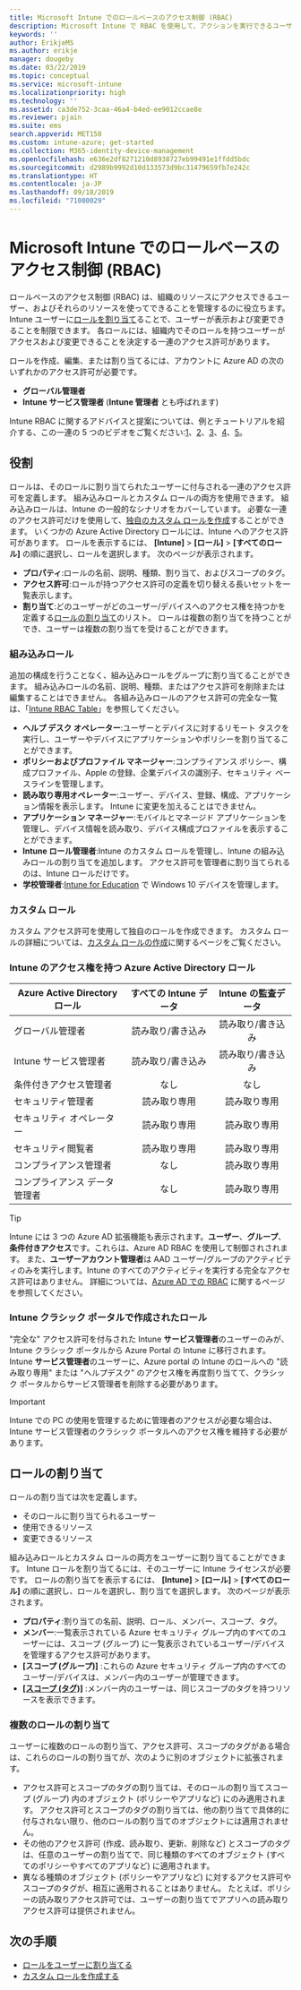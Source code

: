 ```yaml
---
title: Microsoft Intune でのロールベースのアクセス制御 (RBAC)
description: Microsoft Intune で RBAC を使用して、アクションを実行できるユーザーや変更できるユーザーを制御する方法について学習します。
keywords: ''
author: ErikjeMS
ms.author: erikje
manager: dougeby
ms.date: 03/22/2019
ms.topic: conceptual
ms.service: microsoft-intune
ms.localizationpriority: high
ms.technology: ''
ms.assetid: ca3de752-3caa-46a4-b4ed-ee9012ccae8e
ms.reviewer: pjain
ms.suite: ems
search.appverid: MET150
ms.custom: intune-azure; get-started
ms.collection: M365-identity-device-management
ms.openlocfilehash: e636e2df8271210d8938727eb99491e1ffdd5bdc
ms.sourcegitcommit: d2989b9992d10d133573d9bc31479659fb7e242c
ms.translationtype: HT
ms.contentlocale: ja-JP
ms.lasthandoff: 09/18/2019
ms.locfileid: "71080029"
---
```

# <a name="role-based-access-control-rbac-with-microsoft-intune"></a>Microsoft Intune でのロールベースのアクセス制御 (RBAC)

ロールベースのアクセス制御 (RBAC) は、組織のリソースにアクセスできるユーザー、およびそれらのリソースを使ってできることを管理するのに役立ちます。  Intune ユーザーに[ロールを割り当て](assign-role.md)ることで、ユーザーが表示および変更できることを制限できます。 各ロールには、組織内でそのロールを持つユーザーがアクセスおよび変更できることを決定する一連のアクセス許可があります。

ロールを作成、編集、または割り当てるには、アカウントに Azure AD の次のいずれかのアクセス許可が必要です。
- **グローバル管理者**
- **Intune サービス管理者** (**Intune 管理者** とも呼ばれます)

Intune RBAC に関するアドバイスと提案については、例とチュートリアルを紹介する、この一連の 5 つのビデオをご覧ください:[1](https://www.youtube.com/watch?v=5deXLMLcnKY)、[2](https://www.youtube.com/watch?v=38dnMBLuxbQ)、[3](https://www.youtube.com/watch?v=6vqg9cAkMbY)、[4](https://www.youtube.com/watch?v=5yOLajFFMHE)、[5](https://www.youtube.com/watch?v=P5DDvsSF4Wk)。

## <a name="roles"></a>役割
ロールは、そのロールに割り当てられたユーザーに付与される一連のアクセス許可を定義します。
組み込みロールとカスタム ロールの両方を使用できます。 組み込みロールは、Intune の一般的なシナリオをカバーしています。 必要な一連のアクセス許可だけを使用して、[独自のカスタム ロールを作成](create-custom-role.md)することができます。 いくつかの Azure Active Directory ロールには、Intune へのアクセス許可があります。
ロールを表示するには、 **[Intune]**  >  **[ロール]**  >  **[すべてのロール]** の順に選択し、ロールを選択します。 次のページが表示されます。

- **プロパティ**:ロールの名前、説明、種類、割り当て、およびスコープのタグ。 
- **アクセス許可**:ロールが持つアクセス許可の定義を切り替える長いセットを一覧表示します。
- **割り当て**:どのユーザーがどのユーザー/デバイスへのアクセス権を持つかを定義する[ロールの割り当て]( assign-role.md)のリスト。 ロールは複数の割り当てを持つことができ、ユーザーは複数の割り当てを受けることができます。

### <a name="built-in-roles"></a>組み込みロール
追加の構成を行うことなく、組み込みロールをグループに割り当てることができます。 組み込みロールの名前、説明、種類、またはアクセス許可を削除または編集することはできません。 各組み込みロールのアクセス許可の完全な一覧は、「[Intune RBAC Table](https://gallery.technet.microsoft.com/Intune-RBAC-table-2e3c9a1a)」を参照してください。

- **ヘルプ デスク オペレーター**:ユーザーとデバイスに対するリモート タスクを実行し、ユーザーやデバイスにアプリケーションやポリシーを割り当てることができます。
- **ポリシーおよびプロファイル マネージャー**:コンプライアンス ポリシー、構成プロファイル、Apple の登録、企業デバイスの識別子、セキュリティ ベースラインを管理します。
- **読み取り専用オペレーター**:ユーザー、デバイス、登録、構成、アプリケーション情報を表示します。 Intune に変更を加えることはできません。
- **アプリケーション マネージャー**:モバイルとマネージド アプリケーションを管理し、デバイス情報を読み取り、デバイス構成プロファイルを表示することができます。
- **Intune ロール管理者**:Intune のカスタム ロールを管理し、Intune の組み込みロールの割り当てを追加します。 アクセス許可を管理者に割り当てられるのは、Intune ロールだけです。
- **学校管理者**:[Intune for Education](introduction-intune-education.md) で Windows 10 デバイスを管理します。

### <a name="custom-roles"></a>カスタム ロール
カスタム アクセス許可を使用して独自のロールを作成できます。 カスタム ロールの詳細については、[カスタム ロールの作成](create-custom-role.md)に関するページをご覧ください。

### <a name="azure-active-directory-roles-with-intune-access"></a>Intune のアクセス権を持つ Azure Active Directory ロール
| Azure Active Directory ロール | すべての Intune データ | Intune の監査データ |
| --- | :---: | :---: |
| グローバル管理者 | 読み取り/書き込み | 読み取り/書き込み |
| Intune サービス管理者 | 読み取り/書き込み | 読み取り/書き込み |
| 条件付きアクセス管理者 | なし | なし |
| セキュリティ管理者 | 読み取り専用 | 読み取り専用 |
| セキュリティ オペレーター | 読み取り専用 | 読み取り専用 |
| セキュリティ閲覧者 | 読み取り専用 | 読み取り専用 |
| コンプライアンス管理者 | なし | 読み取り専用 |
| コンプライアンス データ管理者 | なし | 読み取り専用 |

> [!TIP]
> Intune には 3 つの Azure AD 拡張機能も表示されます。**ユーザー**、**グループ**、**条件付きアクセス**です。これらは、Azure AD RBAC を使用して制御されされます。 また、**ユーザーアカウント管理者**は AAD ユーザー/グループのアクティビティのみを実行します。Intune のすべてのアクティビティを実行する完全なアクセス許可はありません。 詳細については、[Azure AD での RBAC](https://docs.microsoft.com/azure/active-directory/active-directory-assign-admin-roles) に関するページを参照してください。
### <a name="roles-created-in-the-intune-classic-portal"></a>Intune クラシック ポータルで作成されたロール
"完全な" アクセス許可を付与された Intune **サービス管理者**のユーザーのみが、Intune クラシック ポータルから Azure Portal の Intune に移行されます。 Intune **サービス管理者**のユーザーに、Azure portal の Intune のロールへの "読み取り専用" または "ヘルプデスク" のアクセス権を再度割り当てて、クラシック ポータルからサービス管理者を削除する必要があります。
> [!IMPORTANT]
> Intune での PC の使用を管理するために管理者のアクセスが必要な場合は、Intune サービス管理者のクラシック ポータルへのアクセス権を維持する必要があります。

## <a name="role-assignments"></a>ロールの割り当て
ロールの割り当ては次を定義します。

- そのロールに割り当てられるユーザー
- 使用できるリソース
- 変更できるリソース

組み込みロールとカスタム ロールの両方をユーザーに割り当てることができます。 Intune ロールを割り当てるには、そのユーザーに Intune ライセンスが必要です。
ロールの割り当てを表示するには、 **[Intune]**  >  **[ロール]**  >  **[すべてのロール]** の順に選択し、ロールを選択し、割り当てを選択します。 次のページが表示されます。

- **プロパティ**:割り当ての名前、説明、ロール、メンバー、スコープ、タグ。
- **メンバー**:一覧表示されている Azure セキュリティ グループ内のすべてのユーザーには、スコープ (グループ) に一覧表示されているユーザー/デバイスを管理するアクセス許可があります。
- **[スコープ (グループ)]** :これらの Azure セキュリティ グループ内のすべてのユーザー/デバイスは、メンバー内のユーザーが管理できます。
- **[[スコープ (タグ)]](scope-tags.md)** :メンバー内のユーザーは、同じスコープのタグを持つリソースを表示できます。

### <a name="multiple-role-assignments"></a>複数のロールの割り当て
ユーザーに複数のロールの割り当て、アクセス許可、スコープのタグがある場合は、これらのロールの割り当てが、次のように別のオブジェクトに拡張されます。

- アクセス許可とスコープのタグの割り当ては、そのロールの割り当てスコープ (グループ) 内のオブジェクト (ポリシーやアプリなど) にのみ適用されます。 アクセス許可とスコープのタグの割り当ては、他の割り当てで具体的に付与されない限り、他のロールの割り当てのオブジェクトには適用されません。
- その他のアクセス許可 (作成、読み取り、更新、削除など) とスコープのタグは、任意のユーザーの割り当てで、同じ種類のすべてのオブジェクト (すべてのポリシーやすべてのアプリなど) に適用されます。
- 異なる種類のオブジェクト (ポリシーやアプリなど) に対するアクセス許可やスコープのタグが、相互に適用されることはありません。 たとえば、ポリシーの読み取りアクセス許可では、ユーザーの割り当てでアプリへの読み取りアクセス許可は提供されません。

## <a name="next-steps"></a>次の手順
- [ロールをユーザーに割り当てる](assign-role.md)
- [カスタム ロールを作成する](create-custom-role.md)
